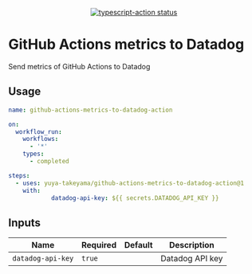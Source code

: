 <p align="center">
  <a href="https://github.com/yuya-takeyama/github-actions-metrics-to-datadog-action"><img alt="typescript-action status" src="https://github.com/yuya-takeyama/github-actions-metrics-to-datadog-action/workflows/build-test/badge.svg"></a>
</p>

# GitHub Actions metrics to Datadog

Send metrics of GitHub Actions to Datadog

## Usage

```yaml
name: github-actions-metrics-to-datadog-action

on:
  workflow_run:
    workflows:
      - '*'
    types:
      - completed

steps:
  - uses: yuya-takeyama/github-actions-metrics-to-datadog-action@1
    with:
			datadog-api-key: ${{ secrets.DATADOG_API_KEY }}
```

## Inputs

| Name              | Required | Default | Description     |
|-------------------|----------|---------|-----------------|
| `datadog-api-key` | `true`   |         | Datadog API key |
